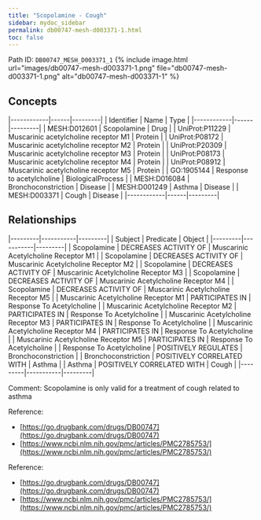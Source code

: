 ```yaml
---
title: "Scopolamine - Cough"
sidebar: mydoc_sidebar
permalink: db00747-mesh-d003371-1.html
toc: false 
---
```



Path ID: `DB00747_MESH_D003371_1`
{% include image.html url="images/db00747-mesh-d003371-1.png" file="db00747-mesh-d003371-1.png" alt="db00747-mesh-d003371-1" %}

## Concepts

|------------|------|---------|
| Identifier | Name | Type    |
|------------|------|---------|
| MESH:D012601 | Scopolamine | Drug |
| UniProt:P11229 | Muscarinic acetylcholine receptor M1 | Protein |
| UniProt:P08172 | Muscarinic acetylcholine receptor M2 | Protein |
| UniProt:P20309 | Muscarinic acetylcholine receptor M3 | Protein |
| UniProt:P08173 | Muscarinic acetylcholine receptor M4 | Protein |
| UniProt:P08912 | Muscarinic acetylcholine receptor M5 | Protein |
| GO:1905144 | Response to acetylcholine | BiologicalProcess |
| MESH:D016084 | Bronchoconstriction | Disease |
| MESH:D001249 | Asthma | Disease |
| MESH:D003371 | Cough | Disease |
|------------|------|---------|

## Relationships

|---------|-----------|---------|
| Subject | Predicate | Object  |
|---------|-----------|---------|
| Scopolamine | DECREASES ACTIVITY OF | Muscarinic Acetylcholine Receptor M1 |
| Scopolamine | DECREASES ACTIVITY OF | Muscarinic Acetylcholine Receptor M2 |
| Scopolamine | DECREASES ACTIVITY OF | Muscarinic Acetylcholine Receptor M3 |
| Scopolamine | DECREASES ACTIVITY OF | Muscarinic Acetylcholine Receptor M4 |
| Scopolamine | DECREASES ACTIVITY OF | Muscarinic Acetylcholine Receptor M5 |
| Muscarinic Acetylcholine Receptor M1 | PARTICIPATES IN | Response To Acetylcholine |
| Muscarinic Acetylcholine Receptor M2 | PARTICIPATES IN | Response To Acetylcholine |
| Muscarinic Acetylcholine Receptor M3 | PARTICIPATES IN | Response To Acetylcholine |
| Muscarinic Acetylcholine Receptor M4 | PARTICIPATES IN | Response To Acetylcholine |
| Muscarinic Acetylcholine Receptor M5 | PARTICIPATES IN | Response To Acetylcholine |
| Response To Acetylcholine | POSITIVELY REGULATES | Bronchoconstriction |
| Bronchoconstriction | POSITIVELY CORRELATED WITH | Asthma |
| Asthma | POSITIVELY CORRELATED WITH | Cough |
|---------|-----------|---------|

Comment: Scopolamine is only valid for a treatment of cough related to asthma

Reference: 
  - [https://go.drugbank.com/drugs/DB00747](https://go.drugbank.com/drugs/DB00747)
  - [https://www.ncbi.nlm.nih.gov/pmc/articles/PMC2785753/](https://www.ncbi.nlm.nih.gov/pmc/articles/PMC2785753/)

Reference: 
  - [https://go.drugbank.com/drugs/DB00747](https://go.drugbank.com/drugs/DB00747)
  - [https://www.ncbi.nlm.nih.gov/pmc/articles/PMC2785753/](https://www.ncbi.nlm.nih.gov/pmc/articles/PMC2785753/)
